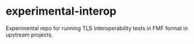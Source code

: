 # experimental-interop

Experimental repo for running TLS interoperability tests in FMF format in upstream projects.